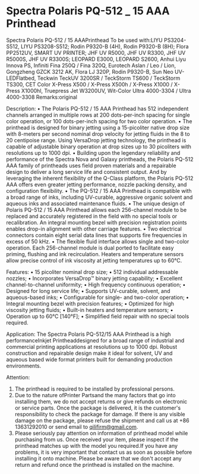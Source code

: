 # Spectra Polaris PQ-512 _ 15 AAA Printhead

Spectra Polaris PQ-512 / 15 AAAPrinthead
To be used with:LIYU PS3204-S512, LIYU PS3208-S512; Rodin P9320-B (4H), Rodin P9320-B (8H); Flora PP2512UV, SMART UV PRINTER; JHF UV R5000, JHF UV R3300, JHF UV R5000S, JHF UV R3300S; LEOPARD E3000, LEOPARD S2600, Anhui Liyu Innova PS, Infiniti Fina 250Q / Fina 320Q, Eurotech Aslan / Leo / Lion, Gongzheng GZCK 3212 AK, Flora LJ 320P, Rodin P9320-B, Sun Neo UV-LEDFlatbed, Teckwin TeckUV 3200SR / TeckStorm TS600 / TeckStorm TS300, CET Color X-Press X500 / X-Press X500h / X-Press X1000 / X-Press X1000hl, Truepress Jet W3200UV, Wit-Color Ultra 4000-3304 / Ultra 4000-3308
Remarks:original

Description:
• The Polaris PQ-512 / 15 AAA Printhead has 512 independent channels arranged in multiple rows at 200 dots-per-inch spacing for single color operation, or 100 dots-per-inch spacing for two color operation.
• The printhead is designed for binary jetting using a 15-picoliter native drop size with 8-meters per second nominal drop velocity for jetting fluids in the 8 to 20 centipoise range. Using VersaDrop jetting technology, the printhead is capable of adjustable binary operation at drop sizes up to 30 picoliters with resolutions up to 1000 dpi.
• Building upon the legendary reliability and performance of the Spectra Nova and Galaxy printheads, the Polaris PQ-512 AAA family of printheads uses field proven materials and a repairable design to deliver a long service life and consistent output. And by leveraging the inherent flexibility of the Q-Class platform, the Polaris PQ-512 AAA offers even greater jetting performance, nozzle packing density, and configuration flexibility.
• The PQ-512 / 15 AAA Printhead is compatible with a broad range of inks, including UV-curable, aggressive organic solvent and aqueous inks and associated maintenance fluids.
• The unique design of Polaris PQ-512 / 15 AAA Printhead allows each 256-channel module to be replaced and accurately registered in the field with no special tools or recalibration. An integral mounting bezel with precision registration points enables drop-in alignment with other carriage features.
• Two electrical connectors contain eight serial data lines that supports fire frequencies in excess of 50 kHz.
• The flexible fluid interface allows single and two-color operation. Each 256-channel module is dual ported to facilitate easy priming, flushing and ink recirculation. Heaters and temperature sensors allow precise control of ink viscosity at jetting temperatures up to 60°C.

Features:
• 15 picoliter nominal drop size;
• 512 individual addressable nozzles;
• Incorporates VersaDrop™ binary jetting capability;
• Excellent channel-to-channel uniformity;
• High frequency continuous operation;
• Designed for long service life;
• Supports UV-curable, solvent, and aqueous-based inks;
• Configurable for single- and two-color operation;
• Integral mounting bezel with precision features;
• Optimized for high viscosity jetting fluids;
• Built-in heaters and temperature sensors;
• Operation up to 60°C [140°F];
• Simplified field repair with no special tools required.

Application:
The Spectra Polaris PQ-512/15 AAA Printhead is a high performanceInkjet Printheaddesigned for a broad range of industrial and commercial printing applications at resolutions up to 1000 dpi. Robust construction and repairable design make it ideal for solvent, UV and aqueous based wide format printers built for demanding production environments.

Attention:
1. The printhead is required to be installed by professional persons.
2. Due to the nature ofPrinter Partsand the many factors that go into installing them, we do not accept returns or give refunds on electronic or service parts. Once the package is delivered, it is the customer's responsibility to check the package for damage. If there is any visible damage on the package, please refuse the shipment and call us at +86 13631292010 or send email to qilifirm@gmail.com.
3. Please seriously pay attention on information of printhead model while purchasing from us. Once received your item, please inspect if the printhead matches up with the model you required.If you have any problems, it is very important that contact us as soon as possible before installing it onto machine. Please be aware that we don't accept any return and refund once the printhead is installed on the machine.


